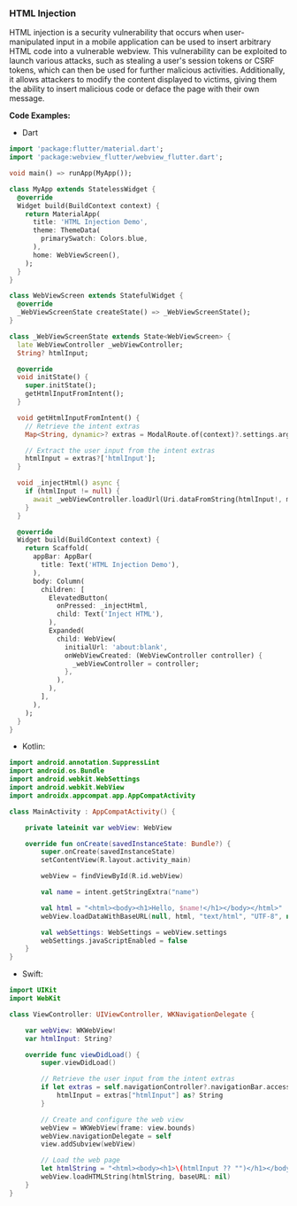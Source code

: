 ### HTML Injection

HTML injection is a security vulnerability that occurs when user-manipulated input in a mobile application can be used to insert arbitrary HTML code into a vulnerable webview. This vulnerability can be exploited to launch various attacks, such as stealing a user's session tokens or CSRF tokens, which can then be used for further malicious activities. Additionally, it allows attackers to modify the content displayed to victims, giving them the ability to insert malicious code or deface the page with their own message.

**Code Examples:**

- Dart
```dart
import 'package:flutter/material.dart';
import 'package:webview_flutter/webview_flutter.dart';

void main() => runApp(MyApp());

class MyApp extends StatelessWidget {
  @override
  Widget build(BuildContext context) {
    return MaterialApp(
      title: 'HTML Injection Demo',
      theme: ThemeData(
        primarySwatch: Colors.blue,
      ),
      home: WebViewScreen(),
    );
  }
}

class WebViewScreen extends StatefulWidget {
  @override
  _WebViewScreenState createState() => _WebViewScreenState();
}

class _WebViewScreenState extends State<WebViewScreen> {
  late WebViewController _webViewController;
  String? htmlInput;

  @override
  void initState() {
    super.initState();
    getHtmlInputFromIntent();
  }

  void getHtmlInputFromIntent() {
    // Retrieve the intent extras
    Map<String, dynamic>? extras = ModalRoute.of(context)?.settings.arguments as Map<String, dynamic>?;

    // Extract the user input from the intent extras
    htmlInput = extras?['htmlInput'];
  }

  void _injectHtml() async {
    if (htmlInput != null) {
      await _webViewController.loadUrl(Uri.dataFromString(htmlInput!, mimeType: 'text/html').toString());
    }
  }

  @override
  Widget build(BuildContext context) {
    return Scaffold(
      appBar: AppBar(
        title: Text('HTML Injection Demo'),
      ),
      body: Column(
        children: [
          ElevatedButton(
            onPressed: _injectHtml,
            child: Text('Inject HTML'),
          ),
          Expanded(
            child: WebView(
              initialUrl: 'about:blank',
              onWebViewCreated: (WebViewController controller) {
                _webViewController = controller;
              },
            ),
          ),
        ],
      ),
    );
  }
}
```

- Kotlin:
```kotlin
import android.annotation.SuppressLint
import android.os.Bundle
import android.webkit.WebSettings
import android.webkit.WebView
import androidx.appcompat.app.AppCompatActivity

class MainActivity : AppCompatActivity() {

    private lateinit var webView: WebView

    override fun onCreate(savedInstanceState: Bundle?) {
        super.onCreate(savedInstanceState)
        setContentView(R.layout.activity_main)

        webView = findViewById(R.id.webView)

        val name = intent.getStringExtra("name")

        val html = "<html><body><h1>Hello, $name!</h1></body></html>"
        webView.loadDataWithBaseURL(null, html, "text/html", "UTF-8", null)

        val webSettings: WebSettings = webView.settings
        webSettings.javaScriptEnabled = false
    }
}
```

- Swift:
```swift
import UIKit
import WebKit

class ViewController: UIViewController, WKNavigationDelegate {

    var webView: WKWebView!
    var htmlInput: String?

    override func viewDidLoad() {
        super.viewDidLoad()

        // Retrieve the user input from the intent extras
        if let extras = self.navigationController?.navigationBar.accessibilityUserInputLabels {
            htmlInput = extras["htmlInput"] as? String
        }

        // Create and configure the web view
        webView = WKWebView(frame: view.bounds)
        webView.navigationDelegate = self
        view.addSubview(webView)

        // Load the web page
        let htmlString = "<html><body><h1>\(htmlInput ?? "")</h1></body></html>"
        webView.loadHTMLString(htmlString, baseURL: nil)
    }
}
```
